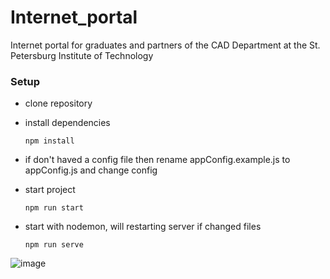 # Internet_portal
Internet portal for graduates and partners of the CAD Department at the St. Petersburg Institute of Technology

### Setup

  - clone repository

  - install dependencies

    `npm install`

  - if don't haved a config file then rename appConfig.example.js to appConfig.js
    and change config 

  - start project

    `npm run start`

  - start with nodemon, will restarting server if changed files

    `npm run serve`

![image](https://user-images.githubusercontent.com/53310434/225984941-ffd3b845-7d29-484d-8c2e-d3b03316fc25.png)
